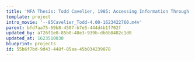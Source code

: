 ```yaml
---
title: 'MFA Thesis: Todd Cavelier, 1985: Accessing Information Through Visual Emphasis'
template: project
intro_movie: '--85Cavelier_Todd-4.00-1623422760.m4v'
parent: bfd7aa75-69b8-4507-b7e5-444d4b1f702f
updated_by: a726f1e0-85b0-48e3-939b-db6b8482c1d0
updated_at: 1623510030
blueprint: projects
id: 55b6f7bd-9d43-448f-85aa-45b034239078
---
```

